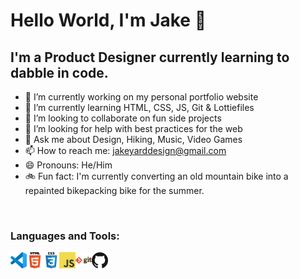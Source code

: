 # Hello World, I'm Jake 👋

## I'm a Product Designer currently learning to dabble in code.

- 🔭 I’m currently working on my personal portfolio website
- 🌱 I’m currently learning HTML, CSS, JS, Git & Lottiefiles
- 👯 I’m looking to collaborate on fun side projects
- 🤔 I’m looking for help with best practices for the web
- 💬 Ask me about Design, Hiking, Music, Video Games
- 📫 How to reach me: jakeyarddesign@gmail.com
- 😄 Pronouns: He/Him
- 🚲 Fun fact: I'm currently converting an old mountain bike into a repainted bikepacking bike for the summer. 
<br />

### Languages and Tools:

<img align="left" alt="Visual Studio Code" width="26px" src="https://raw.githubusercontent.com/github/explore/80688e429a7d4ef2fca1e82350fe8e3517d3494d/topics/visual-studio-code/visual-studio-code.png" />
<img align="left" alt="HTML5" width="26px" src="https://raw.githubusercontent.com/github/explore/80688e429a7d4ef2fca1e82350fe8e3517d3494d/topics/html/html.png" />
<img align="left" alt="CSS3" width="26px" src="https://raw.githubusercontent.com/github/explore/80688e429a7d4ef2fca1e82350fe8e3517d3494d/topics/css/css.png" />
<img align="left" alt="JavaScript" width="26px" src="https://raw.githubusercontent.com/github/explore/80688e429a7d4ef2fca1e82350fe8e3517d3494d/topics/javascript/javascript.png" />
<img align="left" alt="Git" width="26px" src="https://raw.githubusercontent.com/github/explore/80688e429a7d4ef2fca1e82350fe8e3517d3494d/topics/git/git.png" />
<img align="left" alt="GitHub" width="26px" src="https://raw.githubusercontent.com/github/explore/78df643247d429f6cc873026c0622819ad797942/topics/github/github.png" />
